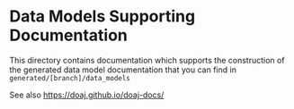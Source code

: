 # Data Models Supporting Documentation

This directory contains documentation which supports the construction of the generated data model documentation
that you can find in `generated/[branch]/data_models`

See also https://doaj.github.io/doaj-docs/ 
